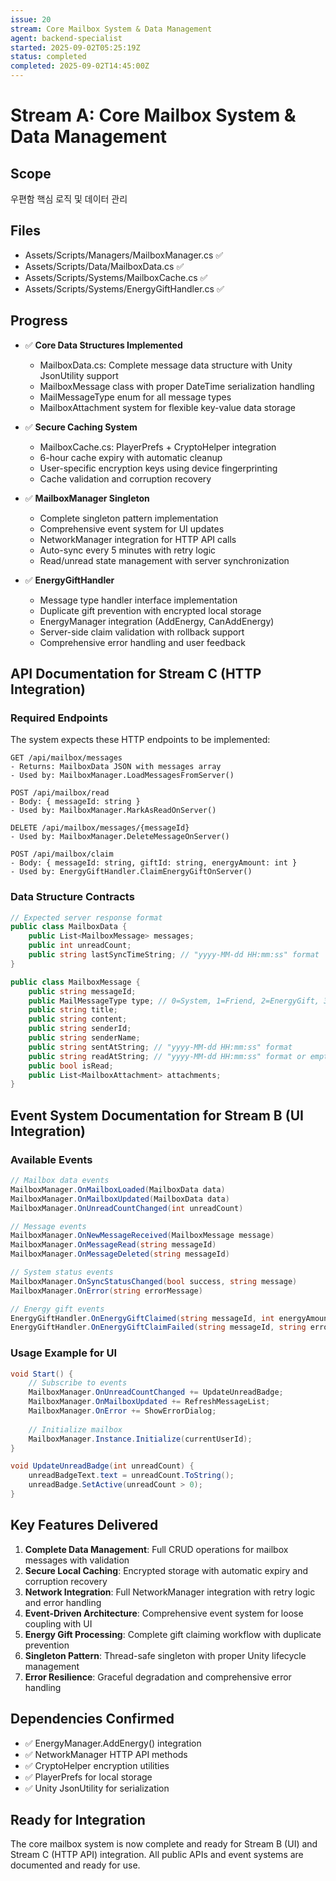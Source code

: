 ```yaml
---
issue: 20
stream: Core Mailbox System & Data Management
agent: backend-specialist
started: 2025-09-02T05:25:19Z
status: completed
completed: 2025-09-02T14:45:00Z
---
```


# Stream A: Core Mailbox System & Data Management

## Scope
우편함 핵심 로직 및 데이터 관리

## Files
- Assets/Scripts/Managers/MailboxManager.cs ✅
- Assets/Scripts/Data/MailboxData.cs ✅
- Assets/Scripts/Systems/MailboxCache.cs ✅
- Assets/Scripts/Systems/EnergyGiftHandler.cs ✅

## Progress
- ✅ **Core Data Structures Implemented**
  - MailboxData.cs: Complete message data structure with Unity JsonUtility support
  - MailboxMessage class with proper DateTime serialization handling
  - MailMessageType enum for all message types
  - MailboxAttachment system for flexible key-value data storage

- ✅ **Secure Caching System**
  - MailboxCache.cs: PlayerPrefs + CryptoHelper integration
  - 6-hour cache expiry with automatic cleanup
  - User-specific encryption keys using device fingerprinting
  - Cache validation and corruption recovery

- ✅ **MailboxManager Singleton**
  - Complete singleton pattern implementation
  - Comprehensive event system for UI updates
  - NetworkManager integration for HTTP API calls
  - Auto-sync every 5 minutes with retry logic
  - Read/unread state management with server synchronization

- ✅ **EnergyGiftHandler**
  - Message type handler interface implementation
  - Duplicate gift prevention with encrypted local storage
  - EnergyManager integration (AddEnergy, CanAddEnergy)
  - Server-side claim validation with rollback support
  - Comprehensive error handling and user feedback

## API Documentation for Stream C (HTTP Integration)

### Required Endpoints
The system expects these HTTP endpoints to be implemented:

```
GET /api/mailbox/messages
- Returns: MailboxData JSON with messages array
- Used by: MailboxManager.LoadMessagesFromServer()

POST /api/mailbox/read
- Body: { messageId: string }
- Used by: MailboxManager.MarkAsReadOnServer()

DELETE /api/mailbox/messages/{messageId}
- Used by: MailboxManager.DeleteMessageOnServer()

POST /api/mailbox/claim
- Body: { messageId: string, giftId: string, energyAmount: int }
- Used by: EnergyGiftHandler.ClaimEnergyGiftOnServer()
```

### Data Structure Contracts
```csharp
// Expected server response format
public class MailboxData {
    public List<MailboxMessage> messages;
    public int unreadCount;
    public string lastSyncTimeString; // "yyyy-MM-dd HH:mm:ss" format
}

public class MailboxMessage {
    public string messageId;
    public MailMessageType type; // 0=System, 1=Friend, 2=EnergyGift, 3=Achievement, 4=Event
    public string title;
    public string content;
    public string senderId;
    public string senderName;
    public string sentAtString; // "yyyy-MM-dd HH:mm:ss" format
    public string readAtString; // "yyyy-MM-dd HH:mm:ss" format or empty
    public bool isRead;
    public List<MailboxAttachment> attachments;
}
```

## Event System Documentation for Stream B (UI Integration)

### Available Events
```csharp
// Mailbox data events
MailboxManager.OnMailboxLoaded(MailboxData data)
MailboxManager.OnMailboxUpdated(MailboxData data)
MailboxManager.OnUnreadCountChanged(int unreadCount)

// Message events
MailboxManager.OnNewMessageReceived(MailboxMessage message)
MailboxManager.OnMessageRead(string messageId)
MailboxManager.OnMessageDeleted(string messageId)

// System status events
MailboxManager.OnSyncStatusChanged(bool success, string message)
MailboxManager.OnError(string errorMessage)

// Energy gift events
EnergyGiftHandler.OnEnergyGiftClaimed(string messageId, int energyAmount)
EnergyGiftHandler.OnEnergyGiftClaimFailed(string messageId, string error)
```

### Usage Example for UI
```csharp
void Start() {
    // Subscribe to events
    MailboxManager.OnUnreadCountChanged += UpdateUnreadBadge;
    MailboxManager.OnMailboxUpdated += RefreshMessageList;
    MailboxManager.OnError += ShowErrorDialog;
    
    // Initialize mailbox
    MailboxManager.Instance.Initialize(currentUserId);
}

void UpdateUnreadBadge(int unreadCount) {
    unreadBadgeText.text = unreadCount.ToString();
    unreadBadge.SetActive(unreadCount > 0);
}
```

## Key Features Delivered

1. **Complete Data Management**: Full CRUD operations for mailbox messages with validation
2. **Secure Local Caching**: Encrypted storage with automatic expiry and corruption recovery
3. **Network Integration**: Full NetworkManager integration with retry logic and error handling
4. **Event-Driven Architecture**: Comprehensive event system for loose coupling with UI
5. **Energy Gift Processing**: Complete gift claiming workflow with duplicate prevention
6. **Singleton Pattern**: Thread-safe singleton with proper Unity lifecycle management
7. **Error Resilience**: Graceful degradation and comprehensive error handling

## Dependencies Confirmed
- ✅ EnergyManager.AddEnergy() integration
- ✅ NetworkManager HTTP API methods
- ✅ CryptoHelper encryption utilities
- ✅ PlayerPrefs for local storage
- ✅ Unity JsonUtility for serialization

## Ready for Integration
The core mailbox system is now complete and ready for Stream B (UI) and Stream C (HTTP API) integration. All public APIs and event systems are documented and ready for use.